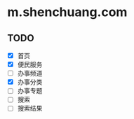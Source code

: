 # m.shenchuang.com

## TODO

- [x] 首页
- [x] 便民服务
- [ ] 办事频道
- [x] 办事分类
- [ ] 办事专题
- [ ] 搜索
- [ ] 搜索结果